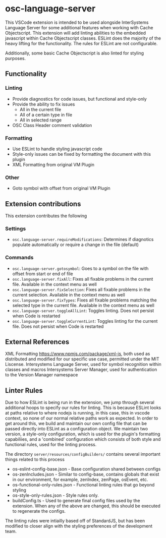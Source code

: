 # osc-language-server

This VSCode extension is intended to be used alongside InterSystems Language Server for some additional features when working with Cache Objectscript.  This extension will add linting abilities to the embedded javascript within Cache Objectscript classes.  ESLint does the majority of the heavy lifting for the functionality. The rules for ESLint are not configurable.


Additionally, some basic Cache Objectscript is also linted for styling purposes.

## Functionality
### Linting
* Provide diagnostics for code issues, but functional and style-only
* Provide the ability to fix issues
	* All in the current file
	* All of a certain type in file
	* All in selected range
* OSC Class Header comment validation

### Formatting
* Use ESLint to handle styling javascript code
* Style-only issues can be fixed by formatting the document with this plugin
* XML Formatting from original VM Plugin

### Other
* Goto symbol with offset from original VM Plugin


## Extension contributions
This extension contributes the following

### Settings
* `osc.language-server.requireModifications`: Determines if diagnotics populate automatically or require a change in the file (default)


### Commands
* `osc.language-server.gotosymbol`: Goes to a symbol on the file with offset from start or end of file
* `osc.language-server.fixAll`: Fixes all fixable problems in the current file.  Available in the context menu as well
* `osc.language-server.fixSelection`: Fixes all fixable problems in the current selection.  Available in the context menu as well
* `osc.language-server.fixTypes`: Fixes all fixable problems matching the selected type in the current file.  Available in the context menu as well
* `osc.language-server.toggleAllLint`: Toggles linting. Does not persist when Code is restarted
* `osc.language-server.toggleCurrentLint`: Toggles linting for the current file.  Does not persist when Code is restarted


## External References
XML Formatting https://www.npmjs.com/package/xml-js, both used as distributed and modified for our specific use case, permitted under the MIT Liscense.
Intersystems Language Server, used for symbol recognition within classes and macros
Intersystems Server Manager, used for authentication to the Version Manager namespace

## Linter Rules
Due to how ESLint is being run in the extension, we jump through several additional hoops to specify our rules for linting.  This is because ESLint looks at paths relative to where nodejs is running, in this case, this in vscode context, so none of our normal relative paths work as expected. In order to get around this, we build and maintain our own config file that can be passed directly into ESLint as a configuration object.  We maintain two version, a style-only configuration, which is used for the plugin's formatting capabiliies, and a 'combined' configuration which consists of both style and functional rules, used for the linting process.


The directory `server/resources/configBuilders/` contains several important things related to this process
* os-eslint-config-base.json - Base configuration shared between configs
* os-zenIncludes.json - Similar to config-base, contains globals that exist in our environment, for example, zenIndex, zenPage, osEvent, etc.
* os-functional-only-rules.json - Functional linting rules that go beyond styling
* os-style-only-rules.json - Style rules only.
* buildConfig.ts -  Used to generate final config files used by the extension.  When any of the above are changed, this should be executed to regenerate the configs.


The linting rules were intiailly based off of StandardJS, but has been modified to closer align with the styling preferences of the development team.
